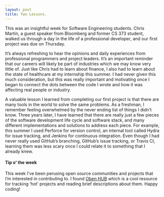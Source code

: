```yaml
---  
layout: post  
title: Two Lessons.  
---
```


This was an insightful week for Software Engineering students. Chris Martin, a guest speaker from Bloomberg and former CS 373 student, walked us through a day in the life of a professional developer, and our first project was due on Thursday.

It’s always refreshing to hear the opinions and daily experiences from professional programmers and project leaders. It’s an important reminder that our careers will likely be part of industries which we may know very little of. Just like Chris had to learn about finance, I also had to learn about the state of healthcare at my internship this summer. I had never given this much consideration, but this was really important and motivating once I began to connect the dots between the code I wrote and how it was affecting real people or industry.

A valuable lesson I learned from completing our first project is that there are many tools in the world to solve the same problems. As a freshman, I remember feeling overwhelmed by the never ending list of things I didn’t know. Three years later, I have learned that there are really just a few pieces of the software development life cycle and software stack, and many different implementations and solutions to address each piece. For example, this summer I used Perforce for version control, an internal tool called Hydra for issue tracking, and Jenkins for continuous integration. Even though I had never really used GitHub’s branching, GitHub’s issue tracking, or Travis CI, learning them was less scary once I could relate it to something that I already knew. 

#### Tip o’ the week
This week I’ve been perusing open source communities and projects that I’m interested in contributing to. I found [Oben HUB](https://www.openhub.net/explore/projects) which is a cool resource for tracking ‘hot’ projects and reading brief descriptions about them. Happy coding!